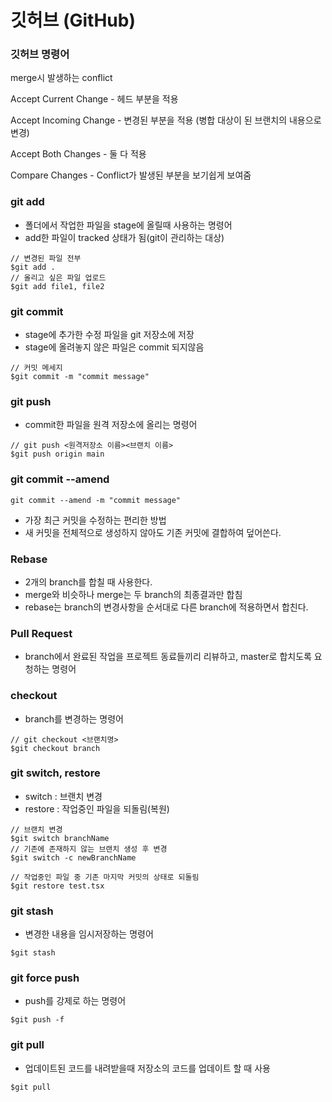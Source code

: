 # 깃허브 (GitHub)

### 깃허브 명령어

merge시 발생하는 conflict

Accept Current Change - 헤드 부분을 적용

Accept Incoming Change - 변경된 부분을 적용 (병합 대상이 된 브랜치의 내용으로 변경)

Accept Both Changes - 둘 다 적용

Compare Changes - Conflict가 발생된 부분을 보기쉽게 보여줌

### git add

- 폴더에서 작업한 파일을 stage에 올릴때 사용하는 명령어
- add한 파일이 tracked 상태가 됨(git이 관리하는 대상)

```
// 변경된 파일 전부
$git add .
// 올리고 싶은 파일 업로드
$git add file1, file2
```

### git commit

- stage에 추가한 수정 파일을 git 저장소에 저장
- stage에 올려놓지 않은 파일은 commit 되지않음

```
// 커밋 메세지
$git commit -m "commit message"
```

### git push

- commit한 파일을 원격 저장소에 올리는 명령어

```
// git push <원격저장소 이름><브랜치 이름>
$git push origin main
```

### git commit --amend

    git commit --amend -m "commit message"

- 가장 최근 커밋을 수정하는 편리한 방법
- 새 커밋을 전체적으로 생성하지 않아도 기존 커밋에 결합하여 덮어쓴다.

### Rebase

- 2개의 branch를 합칠 때 사용한다.
- merge와 비슷하나 merge는 두 branch의 최종결과만 합침
- rebase는 branch의 변경사항을 순서대로 다른 branch에 적용하면서 합친다.

### Pull Request

- branch에서 완료된 작업을 프로젝트 동료들끼리 리뷰하고, master로 합치도록 요청하는 명령어

### checkout

- branch를 변경하는 명령어

```
// git checkout <브랜치명>
$git checkout branch
```

### git switch, restore

- switch : 브랜치 변경
- restore : 작업중인 파일을 되돌림(복원)

```
// 브랜치 변경
$git switch branchName
// 기존에 존재하지 않는 브랜치 생성 후 변경
$git switch -c newBranchName

// 작업중인 파일 중 기존 마지막 커밋의 상태로 되돌림
$git restore test.tsx
```

### git stash

- 변경한 내용을 임시저장하는 명령어

```
$git stash
```

### git force push

- push를 강제로 하는 명령어

```
$git push -f
```

### git pull

- 업데이트된 코드를 내려받을때 저장소의 코드를 업데이트 할 때 사용

```
$git pull
```

